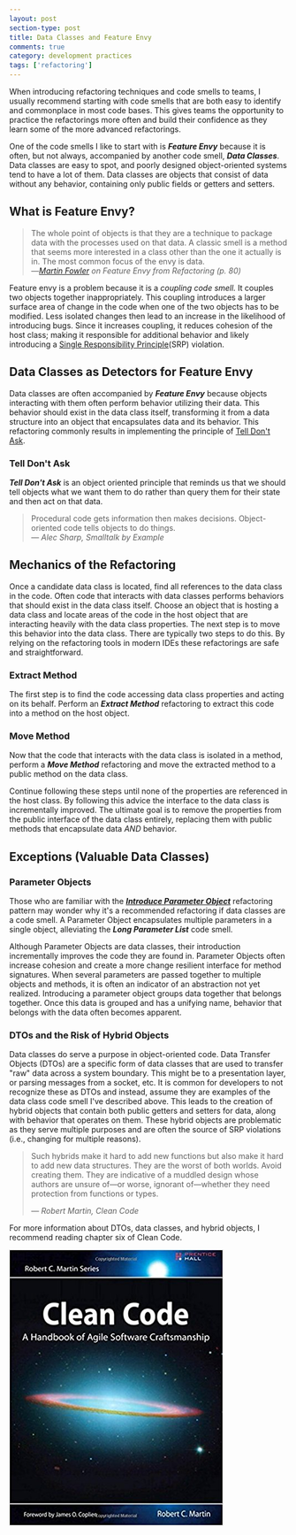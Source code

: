 ```yaml
---
layout: post
section-type: post
title: Data Classes and Feature Envy 
comments: true
category: development practices
tags: ['refactoring']
---
```


When introducing refactoring techniques and code smells to teams, I usually recommend starting with code smells that are both easy to identify and commonplace in most code bases. This gives teams the opportunity to practice the refactorings more often and build their confidence as they learn some of the more advanced refactorings. 

One of the code smells I like to start with is _**Feature Envy**_ because it is often, but not always, accompanied by another code smell, _**Data Classes**_. Data classes are easy to spot, and poorly designed object-oriented systems tend to have a lot of them. Data classes are objects that consist of data without any behavior, containing only public fields or getters and setters. 

## What is Feature Envy?

> The whole point of objects is that they are a technique to package data with the processes used on that data. A classic smell is a method that seems more interested in a class other than the one it actually is in. The most common focus of the envy is data.  
> &mdash;_[Martin Fowler](http://www.martinfowler.com) on Feature Envy from Refactoring (p. 80)_

Feature envy is a problem because it is a _coupling code smell._ It couples two objects together inappropriately. This coupling introduces a larger surface area of change in the code when one of the two objects has to be modified. Less isolated changes then lead to an increase in the likelihood of introducing bugs. Since it increases coupling, it reduces cohesion of the host class; making it responsible for additional behavior and likely introducing a [Single Responsibility Principle](https://en.wikipedia.org/wiki/Single_responsibility_principle)(SRP) violation.

## Data Classes as Detectors for Feature Envy

Data classes are often accompanied by _**Feature Envy**_ because objects interacting with them often perform behavior utilizing their data. This behavior should exist in the data class itself, transforming it from a data structure into an object that encapsulates data and its behavior. This refactoring commonly results in implementing the principle of [Tell Don't Ask](https://pragprog.com/articles/tell-dont-ask).

### Tell Don't Ask

_**Tell Don't Ask**_ is an object oriented principle that reminds us that we should tell objects what we want them to do rather than query them for their state and then act on that data.

> Procedural code gets information then makes decisions. Object-oriented code tells objects to do things.    
> &mdash; _Alec Sharp, Smalltalk by Example_

## Mechanics of the Refactoring

Once a candidate data class is located, find all references to the data class in the code. Often code that interacts with data classes performs behaviors that should exist in the data class itself. Choose an object that is hosting a data class and locate areas of the code in the host object that are interacting heavily with the data class properties. The next step is to move this behavior into the data class. There are typically two steps to do this. By relying on the refactoring tools in modern IDEs these refactorings are safe and straightforward. 

### Extract Method

The first step is to find the code accessing data class properties and acting on its behalf. Perform an _**Extract Method**_ refactoring to extract this code into a method on the host object. 

### Move Method

Now that the code that interacts with the data class is isolated in a method, perform a _**Move Method**_ refactoring and move the extracted method to a public method on the data class. 

Continue following these steps until none of the properties are referenced in the host class. By following this advice the interface to the data class is incrementally improved. The ultimate goal is to remove the properties from the public interface of the data class entirely, replacing them with public methods that encapsulate data *AND* behavior.

## Exceptions (Valuable Data Classes)

### Parameter Objects

Those who are familiar with the [_**Introduce Parameter Object**_](http://wiki.c2.com/?ParameterObject) refactoring pattern may wonder why it's a recommended refactoring if data classes are a code smell. A Parameter Object encapsulates multiple parameters in a single object, alleviating the _**Long Parameter List**_ code smell. 

Although Parameter Objects are data classes, their introduction incrementally improves the code they are found in. Parameter Objects often increase cohesion and create a more change resilient interface for method signatures. When several parameters are passed together to multiple objects and methods, it is often an indicator of an abstraction not yet realized. Introducing a parameter object groups data together that belongs together. Once this data is grouped and has a unifying name, behavior that belongs with the data often becomes apparent.

### DTOs and the Risk of Hybrid Objects

Data classes do serve a purpose in object-oriented code. Data Transfer Objects (DTOs) are a specific form of data classes that are used to transfer "raw" data across a system boundary. This might be to a presentation layer, or parsing messages from a socket, etc. It is common for developers to not recognize these as DTOs and instead, assume they are examples of the data class code smell I've described above. This leads to the creation of hybrid objects that contain both public getters and setters for data, along with behavior that operates on them. These hybrid objects are problematic as they serve multiple purposes and are often the source of SRP violations (i.e., changing for multiple reasons).

> Such hybrids make it hard to add new functions but also make it hard to add new data
> structures. They are the worst of both worlds. Avoid creating them. They are indicative of a
> muddled design whose authors are unsure of—or worse, ignorant of—whether they need
> protection from functions or types.
>   
> &mdash; _Robert Martin, Clean Code_

For more information about DTOs, data classes, and hybrid objects, I recommend reading chapter six of Clean Code.

<img class='img-responsive' src='/img/clean-code.jpg' alt='Clean Code book' />